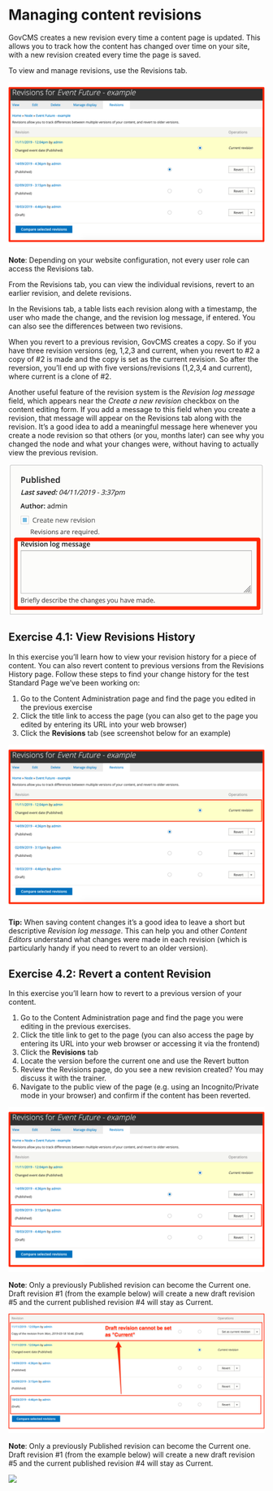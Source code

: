 # Managing content revisions

GovCMS creates a new revision every time a content page is updated. This allows you to track how the content has changed over time on your site, with a new revision created every time the page is saved.

To view and manage revisions, use the Revisions tab.

![](../.gitbook/assets/43%20%281%29.png)

**Note**: Depending on your website configuration, not every user role can access the Revisions tab.

From the Revisions tab, you can view the individual revisions, revert to an earlier revision, and delete revisions.

In the Revisions tab, a table lists each revision along with a timestamp, the user who made the change, and the revision log message, if entered. You can also see the differences between two revisions.

When you revert to a previous revision, GovCMS creates a copy. So if you have three revision versions \(eg, 1,2,3 and current, when you revert to \#2 a copy of \#2 is made and the copy is set as the current revision. So after the reversion, you’ll end up with five versions/revisions \(1,2,3,4 and current\), where current is a clone of \#2.

Another useful feature of the revision system is the _Revision log message_ field, which appears near the _Create a new revision_ checkbox on the content editing form. If you add a message to this field when you create a revision, that message will appear on the Revisions tab along with the revision. It’s a good idea to add a meaningful message here whenever you create a node revision so that others \(or you, months later\) can see why you changed the node and what your changes were, without having to actually view the previous revision.

![](../.gitbook/assets/44%20%281%29.png)

## Exercise 4.1: View Revisions History

In this exercise you’ll learn how to view your revision history for a piece of content. You can also revert content to previous versions from the Revisions History page. Follow these steps to find your change history for the test Standard Page we’ve been working on:

1. Go to the Content Administration page and find the page you edited in the previous exercise
2. Click the title link to access the page \(you can also get to the page you edited by entering its URL into your web browser\)
3. Click the **Revisions** tab \(see screenshot below for an example\)

![](../.gitbook/assets/45.png)

**Tip:** When saving content changes it’s a good idea to leave a short but descriptive _Revision log message_. This can help you and other _Content Editors_ understand what changes were made in each revision \(which is particularly handy if you need to revert to an older version\).

## Exercise 4.2: Revert a content Revision

In this exercise you’ll learn how to revert to a previous version of your content.

1. Go to the Content Administration page and find the page you were editing in the previous exercises.
2. Click the title link to get to the page \(you can also access the page by entering its URL into your web browser or accessing it via the frontend\)
3. Click the **Revisions** tab
4. Locate the version before the current one and use the Revert button
5. Review the Revisions page, do you see a new revision created? You may discuss it with the trainer.
6. Navigate to the public view of the page \(e.g. using an Incognito/Private mode in your browser\) and confirm if the content has been reverted.

![](../.gitbook/assets/46.png)

**Note**: Only a previously Published revision can become the Current one. Draft revision \#1 \(from the example below\) will create a new draft revision \#5 and the current published revision \#4 will stay as Current.

![](../.gitbook/assets/47%20%281%29.png)

**Note**: Only a previously Published revision can become the Current one. Draft revision \#1 \(from the example below\) will create a new draft revision \#5 and the current published revision \#4 will stay as Current.

![](https://blobscdn.gitbook.com/v0/b/gitbook-28427.appspot.com/o/assets%2Fgovcms-content-administration%2F-Lz9MbTk3go6najopjFe%2F-Lz9MvTd2jOQ87QAKzUY%2F47.png?generation=1579648285141965&alt=media)

